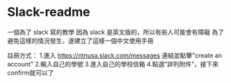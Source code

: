 # Slack-readme

一個為了 slack 寫的教學
因為 slack 是英文版的，所以有些人可能會有障礙
為了避免這樣的情況發生，遂建立了這樣一個中文使用手冊

註冊方式：
1.進入 https://ntnusa.slack.com/messages 連結並點擊"create an account"
2.輸入自己的學號
3.進入自己的學校信箱
4.點選“詳列附件”，接下來confirm就可以了
